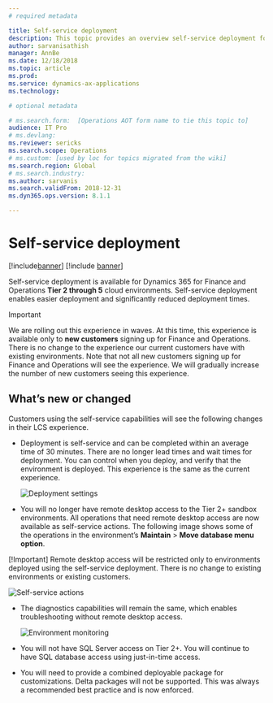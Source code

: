 ```yaml
---
# required metadata

title: Self-service deployment
description: This topic provides an overview self-service deployment for Finance and Operations.
author: sarvanisathish
manager: AnnBe
ms.date: 12/18/2018
ms.topic: article
ms.prod: 
ms.service: dynamics-ax-applications
ms.technology: 

# optional metadata

# ms.search.form:  [Operations AOT form name to tie this topic to]
audience: IT Pro
# ms.devlang: 
ms.reviewer: sericks
ms.search.scope: Operations
# ms.custom: [used by loc for topics migrated from the wiki]
ms.search.region: Global 
# ms.search.industry: 
ms.author: sarvanis
ms.search.validFrom: 2018-12-31
ms.dyn365.ops.version: 8.1.1

---
```


# Self-service deployment

[!include[banner](../includes/banner.md)]
[!include [banner](../includes/limited-availability.md)]

Self-service deployment is available for Dynamics 365 for Finance and Operations **Tier 2 through 5** cloud environments. Self-service deployment enables easier deployment and significantly reduced deployment times.

> [!Important]
> We are rolling out this experience in waves. At this time, this experience is available only to **new customers** signing up for Finance and Operations. There is no change to the experience our current customers have with existing environments. 
> Note that not all new customers signing up for Finance and Operations will see the experience. We will gradually increase the number of new customers seeing this experience.

## What’s new or changed

Customers using the self-service capabilities will see the following changes in their LCS experience. 

- Deployment is self-service and can be completed within an average time of 30 minutes. There are no longer lead times and wait times for deployment. You can control when you deploy, and verify that the environment is deployed. This experience is the same as the current experience. 

   ![Deployment settings](media/deployment-settings.png)

- You will no longer have remote desktop access to the Tier 2+ sandbox environments. All operations that need remote desktop access are now available as self-service actions. The following image shows some of the operations in the environment’s **Maintain** \> **Move database menu option**. 

[!Important]
Remote desktop access will be restricted only to environments deployed using the self-service deployment. There is no change to existing environments or existing customers.

   ![Self-service actions](media/Self-service-actions.png)

- The diagnostics capabilities will remain the same, which enables troubleshooting without remote desktop access.

   ![Environment monitoring](media/environment-monitoring.png)

- You will not have SQL Server access on Tier 2+. You will continue to have SQL database access using just-in-time access.

- You will need to provide a combined deployable package for customizations. Delta packages will not be supported. This was always a recommended best practice and is now enforced.
